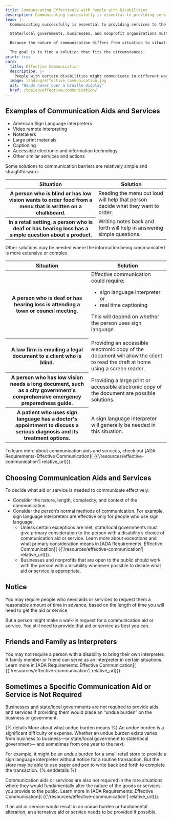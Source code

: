 ```yaml
---
title: Communicating Effectively with People with Disabilities
description: Communicating successfully is essential to providing services to the public or doing business. People with certain disabilities might communicate in different ways.
lead: |-
  Communicating successfully is essential to providing services to the public or doing business. People with certain disabilities might communicate in different ways.

  State/local governments, businesses, and nonprofit organizations must make sure they communicate effectively with people who have communication disabilities.

  Because the nature of communication differs from situation to situation, effective solutions may differ too. For example, buying a car is more complex than buying dinner and requires different solutions.

  The goal is to find a solution that fits the circumstances.
print: true
card:
  title: Effective Communication
  description: |-
    People with certain disabilities might communicate in different ways.
  image: landing/effective_communication.jpg
  alt: "Hands hover over a braille display"
  href: /topics/effective-communication/
---
```


## Examples of Communication Aids and Services

- American Sign Language interpreters
- Video remote interpreting
- Notetakers
- Large print materials
- Captioning
- Accessible electronic and information technology
- Other similar services and actions

Some solutions to communication barriers are relatively simple and straightforward:

<table class="usa-table">
<thead>
<tr>
<th scope="col">Situation</th>
<th scope="col">Solution</th>
</tr>
</thead>
<tbody>
<tr>
<th scope="row">A person who is blind or has low vision wants to order food from a menu that is written on a chalkboard.</th>
<td>Reading the menu out loud will help that person decide what they want to order.</td>
</tr>
<tr>
<th scope="row">In a retail setting, a person who is deaf or has hearing loss has a simple question about a product.</th>
<td>Writing notes back and forth will help in answering simple questions.</td>
</tr>
</tbody>
</table>

Other solutions may be needed where the information being communicated is more extensive or complex.

<table class="usa-table">
<thead>
<tr>
<th scope="col">Situation</th>
<th scope="col">Solution</th>
</tr>
</thead>
<tbody>
<tr>
<th scope="row">A person who is deaf or has hearing loss is attending a town or council meeting.</th>
<td markdown="1">
Effective communication could require:

- sign language interpreter or
- real time captioning

This will depend on whether the person uses sign language.

</td>

</tr>
<tr>
<th scope="row">A law firm is emailing a legal document to a client who is blind.</th>
<td>Providing an accessible electronic copy of the document will allow the client to read the draft at home using a screen reader.</td>
</tr>
<tr>
<th scope="row">A person who has low vision needs a long document, such as a city government's comprehensive emergency preparedness guide.</th>
<td>Providing a large print or accessible electronic copy of the document are possible solutions.</td>
</tr>
<tr>
<th scope="row">A patient who uses sign language has a doctor's appointment to discuss a serious diagnosis and its treatment options.</th>
<td>A sign language interpreter will generally be needed in this situation.</td>
</tr>
</tbody>
</table>

To learn more about communication aids and services, check out [ADA Requirements-Effective Communication]( {{'/resources/effective-communication'| relative_url}}).

## Choosing Communication Aids and Services

To decide what aid or service is needed to communicate effectively:

- Consider the nature, length, complexity, and context of the communication.
- Consider the person’s normal methods of communication. For example, sign
  language interpreters are effective only for people who use sign language.
  - Unless certain exceptions are met, state/local governments must give
    primary consideration to the person with a disability’s choice of
    communication aid or service. Learn more about exceptions and what
    primary consideration means in [ADA Requirements: Effective Communication]( {{'/resources/effective-communication'| relative_url}}).
  - Businesses and nonprofits that are open to the public should work with the
    person with a disability whenever possible to decide what aid or service is
    appropriate.

## Notice

You may require people who need aids or services to request them a reasonable
amount of time in advance, based on the length of time you will need to get the aid or service

But a person might make a walk-in request for a communication aid or service. You still need to provide that aid or service as best you can.

## Friends and Family as Interpreters

You may not require a person with a disability to bring their own interpreter. A family member or friend can serve as an interpreter in certain situations. Learn more in [ADA Requirements: Effective Communication]( {{'/resources/effective-communication'| relative_url}}).

## Sometimes a Specific Communication Aid or Service is Not Required

Businesses and state/local governments are not required to provide aids and services if providing them would place an “undue burden” on the business or government.

{% details More about what undue burden means %}
An undue burden is a significant difficulty or expense. Whether an undue burden
exists varies from business to business—or state/local government to state/local
government— and sometimes from one year to the next.

For example, it might be an undue burden for a small retail store to provide a
sign language interpreter without notice for a routine transaction. But the store
may be able to use paper and pen to write back and forth to complete the
transaction.
{% enddetails %}

Communication aids or services are also not required in the rare situations where they would fundamentally alter the nature of the goods or services you provide to the public. Learn more in [ADA Requirements: Effective Communication]( {{'/resources/effective-communication'| relative_url}}).  

If an aid or service would result in an undue burden or fundamental alteration, an alternative aid or service needs to be provided if possible.
